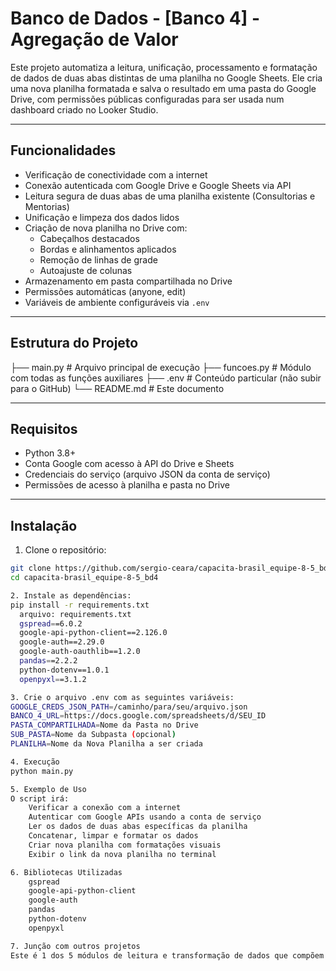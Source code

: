 # Banco de Dados - [Banco 4] - Agregação de Valor

Este projeto automatiza a leitura, unificação, processamento e formatação de dados de duas abas distintas de uma planilha no Google Sheets. Ele cria uma nova planilha formatada e salva o resultado em uma pasta do Google Drive, com permissões públicas configuradas para ser usada num dashboard criado no Looker Studio.

---

## Funcionalidades

- Verificação de conectividade com a internet
- Conexão autenticada com Google Drive e Google Sheets via API
- Leitura segura de duas abas de uma planilha existente (Consultorias e Mentorias)
- Unificação e limpeza dos dados lidos
- Criação de nova planilha no Drive com:
  - Cabeçalhos destacados
  - Bordas e alinhamentos aplicados
  - Remoção de linhas de grade
  - Autoajuste de colunas
- Armazenamento em pasta compartilhada no Drive
- Permissões automáticas (anyone, edit)
- Variáveis de ambiente configuráveis via `.env`

---

## Estrutura do Projeto

├── main.py     # Arquivo principal de execução
├── funcoes.py  # Módulo com todas as funções auxiliares
├── .env        # Conteúdo particular (não subir para o GitHub)
└── README.md   # Este documento


---

## Requisitos

- Python 3.8+
- Conta Google com acesso à API do Drive e Sheets
- Credenciais do serviço (arquivo JSON da conta de serviço)
- Permissões de acesso à planilha e pasta no Drive

---

## Instalação

1. Clone o repositório:

```bash
git clone https://github.com/sergio-ceara/capacita-brasil_equipe-8-5_bd4.git
cd capacita-brasil_equipe-8-5_bd4

2. Instale as dependências:
pip install -r requirements.txt
  arquivo: requirements.txt
  gspread==6.0.2
  google-api-python-client==2.126.0
  google-auth==2.29.0
  google-auth-oauthlib==1.2.0
  pandas==2.2.2
  python-dotenv==1.0.1
  openpyxl==3.1.2

3. Crie o arquivo .env com as seguintes variáveis:
GOOGLE_CREDS_JSON_PATH=/caminho/para/seu/arquivo.json
BANCO_4_URL=https://docs.google.com/spreadsheets/d/SEU_ID
PASTA_COMPARTILHADA=Nome da Pasta no Drive
SUB_PASTA=Nome da Subpasta (opcional)
PLANILHA=Nome da Nova Planilha a ser criada

4. Execução
python main.py

5. Exemplo de Uso
O script irá:
    Verificar a conexão com a internet
    Autenticar com Google APIs usando a conta de serviço
    Ler os dados de duas abas específicas da planilha
    Concatenar, limpar e formatar os dados
    Criar nova planilha com formatações visuais
    Exibir o link da nova planilha no terminal

6. Bibliotecas Utilizadas
    gspread
    google-api-python-client
    google-auth
    pandas
    python-dotenv
    openpyxl

7. Junção com outros projetos
Este é 1 dos 5 módulos de leitura e transformação de dados que compõem um conjunto maior. Cada módulo trata de uma planilha diferente. A etapa final unificará todos os processamentos em uma execução única para geração de dashboards consolidados.
